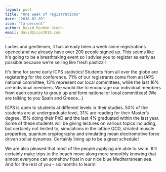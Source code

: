 ```yaml
---
layout: post
title: "One week of registrations"
date: "2016-02-09"
icon: "fa-percent"
author: David Reuben Grech
email: david@icps2016.com
---
```


Ladies and gentlemen, it has already been a week since registrations opened and we already have over 200 people signed up. This seems like it's going to be a breathtaking event so I advise you to register as early as possible because we're selling like fresh pastizzi!

It's time for some early ICPS statistics! Students from all over the globe are registering for the conference. 71% of our registrants come from an IAPS national committee, 13% represent our local committees, while the last 16% are individual members. We would like to encourage our individual members from each country to group up and form national or local committees! (We are talking to you Spain and
Greece...)

ICPS is open to students at different levels in their studies. 50% of the students are at undergraduate level, 31% are reading for their Master’s degree, 15% doing their PhD and the last 4% graduated within the last year. Some of these students will be giving lectures on various topics including, but certainly not limited to, simulations in the lattice QCD, striated muscle properties, quantum cryptography and simulating mean electromotive force driven stellar dynamos. Certainly lining up to be a great schedule!

We are also pleased that most of the people applying are able to swim. It’ll certainly make trips to the beach move along more smoothly knowing that almost everyone can somehow float in our nice blue Mediterranean sea. And for the rest of you - six months to learn!

